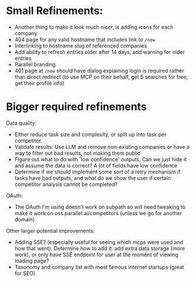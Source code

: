 # Small Refinements:

- Another thing to make it look much nicer, is adding icons for each company.
- 404 page for any valid hostname that includes link to `/new`
- Interlinking to hostname slug of referenced companies
- Add ability to refresh entries older after 14 days, add warning for older entries
- Parallel branding
- 401 page at `/new` should have dialog explaining login is required rather than direct redirect (to use MCP on their behalf, get 5 searches for free, get their profile info)

# Bigger required refinements

Data quality:

- Either reduce task size and complexity, or split up into task per competitor.
- Validate results: Use LLM and remove non-existing companies or have a way to filter out bad results, not making them public
- Figure out what to do with 'low confidence' outputs. Can we just hide it and assume the data is correct? A lot of fields have low confidence
- Determine if we should implement some sort of a retry mechanism if tasks have bad outputs, and what do we show the user if certain competitor analysis cannot be completed?

OAuth:

- The OAuth I'm using doesn't work on subpath so will need tweaking to make it work on oss.parallel.ai/competitors (unless we go for another domain)

Other larger potential improvements:

- Adding SSE? (especially useful for seeing which mcps were used and how that went). Determine how to add it: add extra data storage (more work), or only have SSE endpoint for user at the moment of viewing loading page?
- Taxonomy and company list with most famous internet startups (great for SEO)
